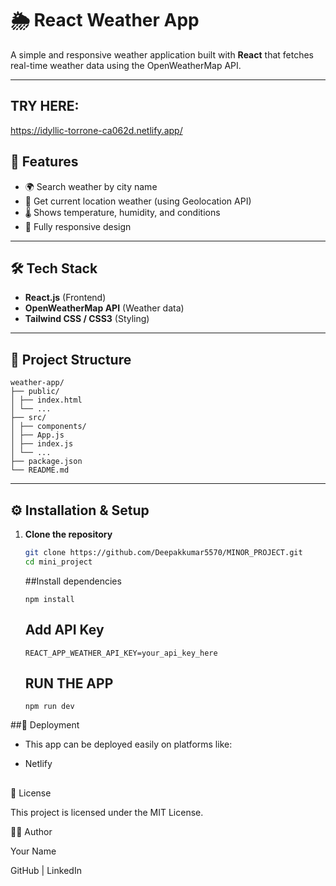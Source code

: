 # 🌦️ React Weather App

A simple and responsive weather application built with **React** that fetches real-time weather data using the OpenWeatherMap API.  

---
## TRY HERE:
https://idyllic-torrone-ca062d.netlify.app/

## 🚀 Features
- 🌍 Search weather by city name  
- 📍 Get current location weather (using Geolocation API)  
- 🌡️ Shows temperature, humidity, and conditions  
- 📱 Fully responsive design  

---

## 🛠️ Tech Stack
- **React.js** (Frontend)  
- **OpenWeatherMap API** (Weather data)  
- **Tailwind CSS / CSS3** (Styling)  

---

## 📂 Project Structure

```
weather-app/
├── public/
│ ├── index.html
│ └── ...
├── src/
│ ├── components/
│ ├── App.js
│ ├── index.js
│ └── ...
├── package.json
└── README.md
```


---

## ⚙️ Installation & Setup

1. **Clone the repository**
   ```bash
   git clone https://github.com/Deepakkumar5570/MINOR_PROJECT.git
   cd mini_project
   ```
   ##Install dependencies
   ```
   npm install
   ```
   ## Add API Key
   ```
   REACT_APP_WEATHER_API_KEY=your_api_key_here
   ```
   ## RUN THE APP
   ```
   npm run dev
   ```
  ##🚀 Deployment

   - This app can be deployed easily on platforms like:

   -  Netlify  
##
📜 License

This project is licensed under the MIT License.

👨‍💻 Author

Your Name

GitHub
 | LinkedIn


